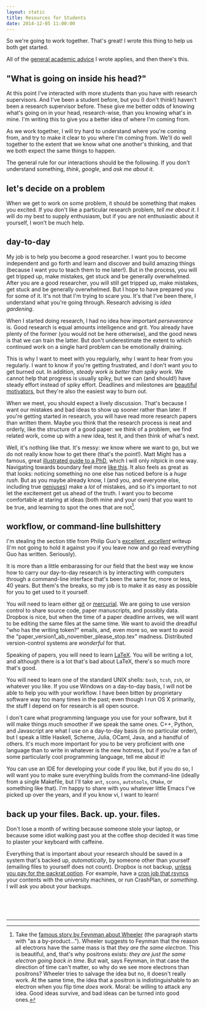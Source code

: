 ```yaml
---
layout: static
title: Resources for Students
date: 2014-12-05 11:00:00
---
```


So we're going to work together. That's great! I wrote this thing to
help us both get started. 

All of the [general academic advice](academics.html) I wrote applies, and
then there's this.

## "What is going on inside his head?"

At this point I've interacted with more students than you have with
research supervisors. And I've been a student before, but you (I don't
think!) haven't been a research supervisor before. These give me
better odds of knowing what's going on in your head, research-wise,
than you knowing what's in mine. I'm writing this to give you a better
idea of where I'm coming from.

As we work together, I will try hard to understand where you're coming
from, and try to make it clear to you where I'm coming from. We'll do
well together to the extent that we know what one another's thinking,
and that we both expect the same things to happen.

The general rule for our interactions should be the following. If you
don't understand something, *think*, *google*, and *ask me about it*.

## let's decide on a problem

When we get to work on some problem, it should be something that makes
you excited. If you don't like a particular research problem, *tell me
about it*. I will do my best to supply enthusiasm, but if you are not
enthusiastic about it yourself, I won't be much help.

## day-to-day

My job is to help you become a good researcher. I want you to become
independent and go forth and learn and discover and build amazing
things (because I want you to teach them to me later!). But in the
process, you will get tripped up, make mistakes, get stuck and be
generally overwhelmed. After you are a good researcher, you will
still get tripped up, make mistakes, get stuck and be generally
overwhelmed. But I hope to have prepared you for some of it.  It's not
that I'm trying to scare you. It's that I've been there, I
understand what you're going through. Research advising is *idea
gardening*.

When I started doing research, I had no idea how important
*perseverance* is. Good research is equal amounts intelligence
and grit. You already have plenty of the former (you would not be here
otherwise), and the good news is that we can train the latter. But
don't underestimate the extent to which continued work on a single
hard problem can be emotionally draining. 

This is why I want to meet with you regularly, why I want to hear
from you regularly. I want to know if you're getting frustrated, and
I don't want you to get burned out. In addition, *steady work is
better than spiky work*. We cannot help that progress is usually
spiky, but we can (and should!) have steady effort instead of spiky
effort. Deadlines and milestones are
[beautiful motivators](http://www.nytimes.com/2014/04/23/upshot/what-good-marathons-and-bad-investments-have-in-common.html?_r=0),
but they're also the easiest way to burn out.

When we meet, you should expect a lively discussion. That's because I
want our mistakes and bad ideas to show up sooner rather than
later. If you're getting started in research, you will have read more research papers
than written them. Maybe you think that the research process is neat and
orderly, like the structure of a good paper: we think of a problem, we find related
work, come up with a new idea, test it, and then think of what's next.

Well, it's nothing like that. It's messy:
we know where we want to go, but we do not really know how to get
there (that's the point!). Matt Might has a famous, great
[illustrated guide to a PhD](http://matt.might.net/articles/phd-school-in-pictures/),
which I will only nitpick in one way. Navigating towards boundary feel
more
[like this](http://boingboing.net/2010/02/09/deep-zoom-into-mande.html).
It also feels as great as that looks: noticing something no one else
has noticed before is a *huge rush*. But as you maybe already know, I
(and you, and everyone else, including true
[geniuses](http://mathoverflow.net/questions/879/most-interesting-mathematics-mistake/921#921))
make a *lot* of mistakes, and so it's important to not let the
excitement get us ahead of the truth. I want you to become comfortable
at staring at ideas (both mine and your own) that you want to be true,
and learning to spot the ones that are not[^1].

## workflow, or command-line bullshittery

I'm stealing the section title from Philip Guo's
[excellent, *excellent*](http://www.pgbovine.net/command-line-bullshittery.htm)
writeup (I'm not going to hold it against you if you leave now and go
read everything Guo has written. Seriously).

It is more than a little embarassing for our field that the best way
we know how to carry our day-to-day research is by interacting with
computers through a command-line interface that's been the same for,
more or less, 40 years. But them's the breaks, so my job is to make it
as easy as possible for you to get used to it yourself.

You will need to learn either [git](http://git-scm.com/) or
[mercurial](http://mercurial.selenic.com/). We are going to use
version control to share source code, paper manuscripts, and possibly
data. Dropbox is nice, but when the time of a paper deadline arrives,
we will want to be editing the same files at the same time. We want to
avoid the dreadful "who has the writing token?" emails, and, even more
so, we want to avoid the
"paper\_version1\_ab\_november\_please\_stop.tex" madness. Distributed
version-control systems are *wonderful* for that.

Speaking of papers, you will need to learn
[LaTeX](http://www.latex-project.org/). You will be writing a lot, and
although there is a lot that's bad about LaTeX, there's so much more
that's good.

You will need to learn one of the standard UNIX shells: `bash`,
`tcsh`, `zsh`, or whatever you like. If you use Windows on a
day-to-day basis, I will not be able to help you with your workflow. I
have been bitten by proprietary software way too many times in the
past; even though I run OS X primarily, the stuff I depend on for
research is all open source.

I don't care what programming language you use for your software, but
it will make things much smoother if we speak the same ones.  C++,
Python, and Javascript are what I use on a day-to-day basis (in no
particular order), but I speak a little Haskell, Scheme, Julia, OCaml,
Java, and a handful of others. It's much more important for you to be
very proficient with one language than to write in whatever is the new
hotness, but if you're a fan of some particularly cool programming
language, tell me about it!

You can use an IDE for developing your code if you like, but if you do
so, I will want you to make sure everything builds from the
command-line (ideally from a single Makefile, but I'll take `ant`,
`scons`, `autotools`, `CMake`, or something like that). I'm happy to
share with you whatever little Emacs I've picked up over the years,
and if you know vi, I want to learn!

## back up your files. Back. up. your. files.

Don't lose a month of writing because someone stole your
laptop, or because some idiot walking past you at the coffee shop
decided it was time to plaster your keyboard with caffeine.

Everything that is important about your research should be saved in a
system that's backed up, *automatically*, by someone other than
yourself (emailing files to yourself does not count). Dropbox is not backup,
[unless you pay for the packrat option](https://www.dropbox.com/en/help/113). For
example, have a [cron job that rsyncs](#command-line-bullshittery)
your contents with the university machines, or run CrashPlan, or
*something*. I will ask you about your backups.

<br/><br/><br/>

-------

[^1]: Take the [famous story by Feynman about Wheeler](http://www.nobelprize.org/nobel_prizes/physics/laureates/1965/feynman-lecture.html) (the paragraph starts with "as a by-product..."). Wheeler suggests to Feynman that the reason all electrons have the same mass is that *they are the same electron*. This is beautiful, and, that's why positrons exists: *they are just the same electron going back in time*. But wait, says Feynman, in that case the direction of time can't matter, so why do we see more electrons than positrons? Wheeler tries to salvage the idea but no, it doesn't really work. At the same time, the idea that a positron is indistinguishable to an electron when you flip time *does* work. Moral: be willing to attack any idea. Good ideas survive, and bad ideas can be turned into good ones.

